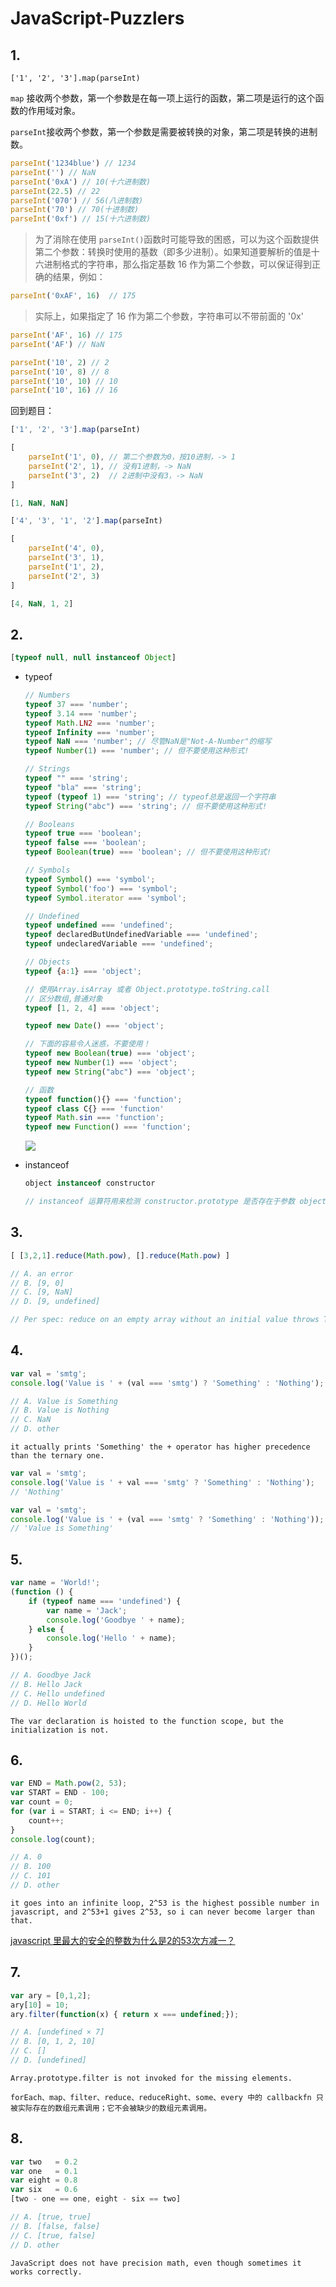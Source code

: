 # JavaScript-Puzzlers

## 1. 

```
['1', '2', '3'].map(parseInt)
```

`map` 接收两个参数，第一个参数是在每一项上运行的函数，第二项是运行的这个函数的作用域对象。

`parseInt`接收两个参数，第一个参数是需要被转换的对象，第二项是转换的进制数。

```js
parseInt('1234blue') // 1234
parseInt('') // NaN
parseInt('0xA') // 10(十六进制数)
parseInt(22.5) // 22
parseInt('070') // 56(八进制数)
parseInt('70') // 70(十进制数)
parseInt('0xf') // 15(十六进制数)
```

> 为了消除在使用 `parseInt()`函数时可能导致的困惑，可以为这个函数提供第二个参数：转换时使用的基数（即多少进制）。如果知道要解析的值是十六进制格式的字符串，那么指定基数 16 作为第二个参数，可以保证得到正确的结果，例如：

```js
parseInt('0xAF', 16)  // 175
```

> 实际上，如果指定了 16 作为第二个参数，字符串可以不带前面的 '0x'

```js
parseInt('AF', 16) // 175
parseInt('AF') // NaN
```

```js
parseInt('10', 2) // 2
parseInt('10', 8) // 8
parseInt('10', 10) // 10
parseInt('10', 16) // 16
```

回到题目：

```js
['1', '2', '3'].map(parseInt)

[
    parseInt('1', 0), // 第二个参数为0，按10进制，-> 1
    parseInt('2', 1), // 没有1进制，-> NaN
    parseInt('3', 2)  // 2进制中没有3，-> NaN
]

[1, NaN, NaN]
```

```js
['4', '3', '1', '2'].map(parseInt)

[
    parseInt('4', 0),
    parseInt('3', 1),
    parseInt('1', 2),
    parseInt('2', 3)
]

[4, NaN, 1, 2]
```

## 2. 

```js
[typeof null, null instanceof Object]
```

- typeof

  ```js
  // Numbers
  typeof 37 === 'number';
  typeof 3.14 === 'number';
  typeof Math.LN2 === 'number';
  typeof Infinity === 'number';
  typeof NaN === 'number'; // 尽管NaN是"Not-A-Number"的缩写
  typeof Number(1) === 'number'; // 但不要使用这种形式!
  
  // Strings
  typeof "" === 'string';
  typeof "bla" === 'string';
  typeof (typeof 1) === 'string'; // typeof总是返回一个字符串
  typeof String("abc") === 'string'; // 但不要使用这种形式!
  
  // Booleans
  typeof true === 'boolean';
  typeof false === 'boolean';
  typeof Boolean(true) === 'boolean'; // 但不要使用这种形式!
  
  // Symbols
  typeof Symbol() === 'symbol';
  typeof Symbol('foo') === 'symbol';
  typeof Symbol.iterator === 'symbol';
  
  // Undefined
  typeof undefined === 'undefined';
  typeof declaredButUndefinedVariable === 'undefined';
  typeof undeclaredVariable === 'undefined'; 
  
  // Objects
  typeof {a:1} === 'object';
  
  // 使用Array.isArray 或者 Object.prototype.toString.call
  // 区分数组,普通对象
  typeof [1, 2, 4] === 'object';
  
  typeof new Date() === 'object';
  
  // 下面的容易令人迷惑，不要使用！
  typeof new Boolean(true) === 'object';
  typeof new Number(1) === 'object';
  typeof new String("abc") === 'object';
  
  // 函数
  typeof function(){} === 'function';
  typeof class C{} === 'function'
  typeof Math.sin === 'function';
  typeof new Function() === 'function';
  ```

  ![](https://diycode.b0.upaiyun.com/photo/2018/4bfed3002b97792f374518a392ad422f.jpg)

- instanceof

  ```js
  object instanceof constructor
  
  // instanceof 运算符用来检测 constructor.prototype 是否存在于参数 object 的原型链上。
  ```

## 3. 

```js
[ [3,2,1].reduce(Math.pow), [].reduce(Math.pow) ]
```

```js
// A. an error
// B. [9, 0]
// C. [9, NaN]
// D. [9, undefined]

// Per spec: reduce on an empty array without an initial value throws TypeError
```

## 4. 

```js
var val = 'smtg';
console.log('Value is ' + (val === 'smtg') ? 'Something' : 'Nothing');
```

```js
// A. Value is Something
// B. Value is Nothing
// C. NaN
// D. other
```

```
it actually prints 'Something' the + operator has higher precedence than the ternary one.
```

```js
var val = 'smtg';
console.log('Value is ' + val === 'smtg' ? 'Something' : 'Nothing');
// 'Nothing'
```

```js
var val = 'smtg';
console.log('Value is ' + (val === 'smtg' ? 'Something' : 'Nothing'));
// 'Value is Something'
```

## 5. 

```js
var name = 'World!';
(function () {
    if (typeof name === 'undefined') {
        var name = 'Jack';
        console.log('Goodbye ' + name);
    } else {
        console.log('Hello ' + name);
    }
})();
```

```js
// A. Goodbye Jack
// B. Hello Jack
// C. Hello undefined
// D. Hello World
```

```
The var declaration is hoisted to the function scope, but the initialization is not.
```

## 6. 

```js
var END = Math.pow(2, 53);
var START = END - 100;
var count = 0;
for (var i = START; i <= END; i++) {
    count++;
}
console.log(count);
```

```js
// A. 0
// B. 100
// C. 101
// D. other
```

```
it goes into an infinite loop, 2^53 is the highest possible number in javascript, and 2^53+1 gives 2^53, so i can never become larger than that.
```

[javascript 里最大的安全的整数为什么是2的53次方减一？](https://www.zhihu.com/question/29010688)

## 7. 

```js
var ary = [0,1,2];
ary[10] = 10;
ary.filter(function(x) { return x === undefined;});
```

```js
// A. [undefined × 7]
// B. [0, 1, 2, 10]
// C. []
// D. [undefined]
```

```
Array.prototype.filter is not invoked for the missing elements.
```

```
forEach、map、filter、reduce、reduceRight、some、every 中的 callbackfn 只被实际存在的数组元素调用；它不会被缺少的数组元素调用。
```

## 8. 

```js
var two   = 0.2
var one   = 0.1
var eight = 0.8
var six   = 0.6
[two - one == one, eight - six == two]
```

```js
// A. [true, true]
// B. [false, false]
// C. [true, false]
// D. other
```

```
JavaScript does not have precision math, even though sometimes it works correctly.
```

